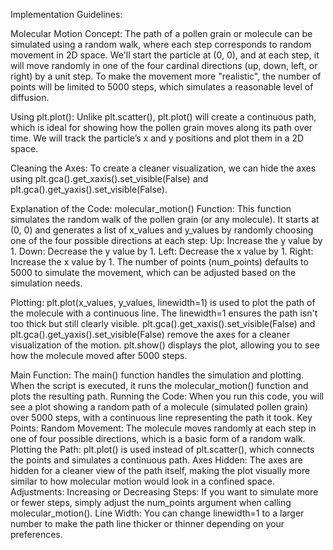 Implementation Guidelines:

Molecular Motion Concept:
The path of a pollen grain or molecule can be simulated using a random walk, where each step corresponds to random movement in 2D space.
We'll start the particle at (0, 0), and at each step, it will move randomly in one of the four cardinal directions (up, down, left, or right) by a unit step.
To make the movement more "realistic", the number of points will be limited to 5000 steps, which simulates a reasonable level of diffusion.

Using plt.plot():
Unlike plt.scatter(), plt.plot() will create a continuous path, which is ideal for showing how the pollen grain moves along its path over time.
We will track the particle’s x and y positions and plot them in a 2D space.

Cleaning the Axes:
To create a cleaner visualization, we can hide the axes using plt.gca().get_xaxis().set_visible(False) and plt.gca().get_yaxis().set_visible(False).

Explanation of the Code:
molecular_motion() Function:
This function simulates the random walk of the pollen grain (or any molecule).
It starts at (0, 0) and generates a list of x_values and y_values by randomly choosing one of the four possible directions at each step:
Up: Increase the y value by 1.
Down: Decrease the y value by 1.
Left: Decrease the x value by 1.
Right: Increase the x value by 1.
The number of points (num_points) defaults to 5000 to simulate the movement, which can be adjusted based on the simulation needs.

Plotting:
plt.plot(x_values, y_values, linewidth=1) is used to plot the path of the molecule with a continuous line. The linewidth=1 ensures the path isn't too thick but still clearly visible.
plt.gca().get_xaxis().set_visible(False) and plt.gca().get_yaxis().set_visible(False) remove the axes for a cleaner visualization of the motion.
plt.show() displays the plot, allowing you to see how the molecule moved after 5000 steps.

Main Function:
The main() function handles the simulation and plotting. When the script is executed, it runs the molecular_motion() function and plots the resulting path.
Running the Code:
When you run this code, you will see a plot showing a random path of a molecule (simulated pollen grain) over 5000 steps, with a continuous line representing the path it took.
Key Points:
Random Movement: The molecule moves randomly at each step in one of four possible directions, which is a basic form of a random walk.
Plotting the Path: plt.plot() is used instead of plt.scatter(), which connects the points and simulates a continuous path.
Axes Hidden: The axes are hidden for a cleaner view of the path itself, making the plot visually more similar to how molecular motion would look in a confined space.
Adjustments:
Increasing or Decreasing Steps: If you want to simulate more or fewer steps, simply adjust the num_points argument when calling molecular_motion().
Line Width: You can change linewidth=1 to a larger number to make the path line thicker or thinner depending on your preferences.